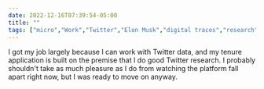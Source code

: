 ---date: 2022-12-16T07:39:54-05:00title: ""tags: ["micro","Work","Twitter","Elon Musk","digital traces","research","tenure","research"]---I got my job largely because I can work with Twitter data, and my tenure application is built on the premise that I do good Twitter research. I probably shouldn't take as much pleasure as I do from watching the platform fall apart right now, but I was ready to move on anyway.